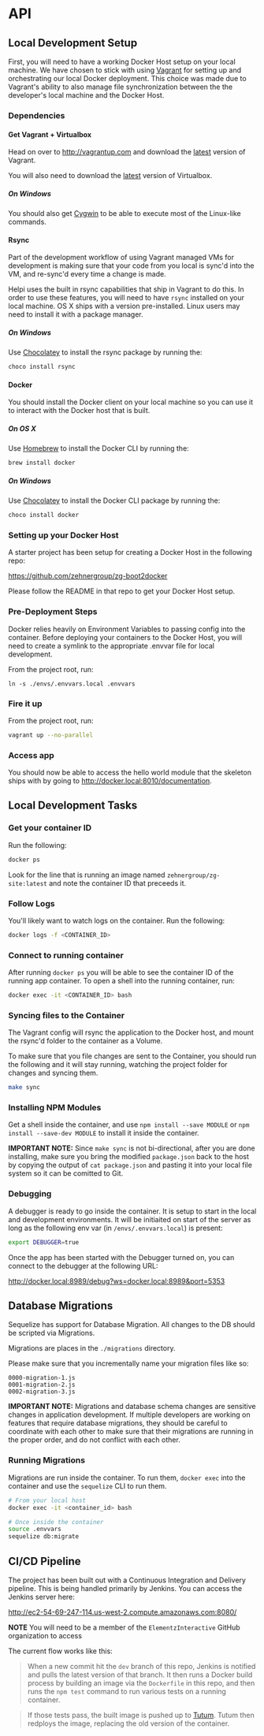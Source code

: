 # API

## Local Development Setup

First, you will need to have a working Docker Host setup on your local machine. We have chosen to stick with using [Vagrant](https://www.vagrantup.com/) for setting up and orchestrating our local Docker deployment. This choice was made due to Vagrant's ability to also manage file synchronization between the the developer's local machine and the Docker Host.

### Dependencies

#### Get Vagrant + Virtualbox

Head on over to http://vagrantup.com and download the [latest](https://www.vagrantup.com/downloads.html) version of Vagrant.

You will also need to download the [latest](https://www.virtualbox.org/wiki/Downloads) version of Virtualbox.

##### On Windows

You should also get [Cygwin](https://cygwin.com/) to be able to execute most of the Linux-like commands.

#### Rsync

Part of the development workflow of using Vagrant managed VMs for development is making sure that your code from you local is sync'd into the VM, and re-sync'd every time a change is made.

Helpi uses the built in rsync capabilities that ship in Vagrant to do this. In order to use these features, you will need to have `rsync` installed on your local machine. OS X ships with a version pre-installed. Linux users may need to install it with a package manager.

##### On Windows

Use [Chocolatey](https://chocolatey.org/) to install the rsync package by running the:

```bash
choco install rsync
```

#### Docker

You should install the Docker client on your local machine so you can use it to interact with the Docker host that is built.

##### On OS X

Use [Homebrew](http://brew.sh/) to install the Docker CLI by running the:

```bash
brew install docker
```

##### On Windows

Use [Chocolatey](https://chocolatey.org/) to install the Docker CLI package by running the:

```bash
choco install docker
```

### Setting up your Docker Host

A starter project has been setup for creating a Docker Host in the following repo:

https://github.com/zehnergroup/zg-boot2docker

Please follow the README in that repo to get your Docker Host setup.

### Pre-Deployment Steps

Docker relies heavily on Environment Variables to passing config into the container. Before deploying your containers to the Docker Host, you will need to create a symlink to the appropriate .envvar file for local development.

From the project root, run:

```
ln -s ./envs/.envvars.local .envvars
```

### Fire it up

From the project root, run:

```bash
vagrant up --no-parallel
```

### Access app

You should now be able to access the hello world module that the skeleton ships with by going to http://docker.local:8010/documentation.

## Local Development Tasks

### Get your container ID

Run the following:

```bash
docker ps
```

Look for the line that is running an image named `zehnergroup/zg-site:latest` and note the container ID that preceeds it.

### Follow Logs

You'll likely want to watch logs on the container. Run the following:

```bash
docker logs -f <CONTAINER_ID>
```

### Connect to running container

After running `docker ps` you will be able to see the container ID of the running app container. To open a shell into the running container, run:

```bash
docker exec -it <CONTAINER_ID> bash
```

### Syncing files to the Container

The Vagrant config will rsync the application to the Docker host, and mount the rsync'd folder to the container as a Volume.

To make sure that you file changes are sent to the Container, you should run the following and it will stay running, watching the project folder for changes and syncing them.

```bash
make sync
```

### Installing NPM Modules

Get a shell inside the container, and use `npm install --save MODULE` or `npm install --save-dev MODULE` to install it inside the container.

**IMPORTANT NOTE:** Since `make sync` is not bi-directional, after you are done installing, make sure you bring the modified `package.json` back to the host by copying the output of `cat package.json` and pasting it into your local file system so it can be comitted to Git.

### Debugging

A debugger is ready to go inside the container. It is setup to start in the local and development environments. It will be initiaited on start of the server as long as the following env var (in `/envs/.envvars.local`) is present:

```bash
export DEBUGGER=true
```

Once the app has been started with the Debugger turned on, you can connect to the debugger at the following URL:

http://docker.local:8989/debug?ws=docker.local:8989&port=5353

## Database Migrations

Sequelize has support for Database Migration. All changes to the DB should be scripted via Migrations.

Migrations are places in the `./migrations` directory.

Please make sure that you incrementally name your migration files like so:

```
0000-migration-1.js
0001-migration-2.js
0002-migration-3.js
```

**IMPORTANT NOTE:** Migrations and database schema changes are sensitive changes in application development. If multiple developers are working on features that require database migrations, they should be careful to coordinate with each other to make sure that their migrations are running in the proper order, and do not conflict with each other.

### Running Migrations

Migrations are run inside the container. To run them, `docker exec` into the container and use the `sequelize` CLI to run them.

```bash
# From your local host
docker exec -it <container_id> bash

# Once inside the container
source .envvars
sequelize db:migrate
```

## CI/CD Pipeline

The project has been built out with a Continuous Integration and Delivery pipeline. This is being handled primarily by Jenkins. You can access the Jenkins server here:

http://ec2-54-69-247-114.us-west-2.compute.amazonaws.com:8080/

**NOTE** You will need to be a member of the `ElementzInteractive` GitHub organization to access

The current flow works like this:


> When a new commit hit the `dev` branch of this repo, Jenkins is notified and pulls the latest version of that branch. It then runs a Docker build process by building an image via the `Dockerfile` in this repo, and then runs the `npm test` command to run various tests on a running container.

> If those tests pass, the built image is pushed up to [Tutum](https://www.tutum.co/). Tutum then redploys the image, replacing the old version of the container.
